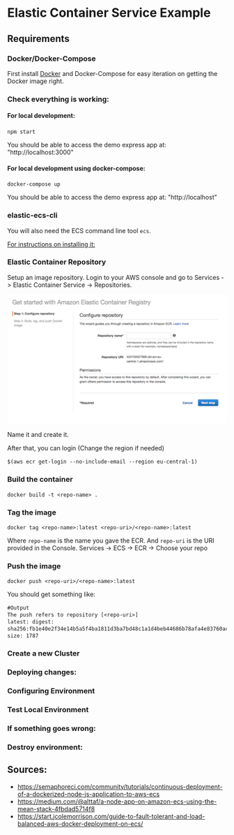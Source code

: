 # Elastic Container Service Example

## Requirements

### Docker/Docker-Compose
First install [Docker](https://docs.docker.com/install/) and Docker-Compose for easy
iteration on getting the Docker image right.

### Check everything is working:

#### For local development:

`npm start`

You should be able to access the demo express app at: "http://localhost:3000"

#### For local development using docker-compose:

`docker-compose up`

You should be able to access the demo express app at: "http://localhost"

### elastic-ecs-cli

You will also need the ECS command line tool `ecs`.

[For instructions on installing it:](https://docs.aws.amazon.com/AmazonECS/latest/developerguide/ECS_CLI_installation.html)

### Elastic Container Repository

Setup an image repository. Login to your AWS console and go to Services -> Elastic
Container Service -> Repositories.

![Like this:](./doc/ecr.png)

Name it and create it.

After that, you can login (Change the region if needed)

```
$(aws ecr get-login --no-include-email --region eu-central-1)
```

### Build the container

```
docker build -t <repo-name> .
```

### Tag the image

```
docker tag <repo-name>:latest <repo-uri>/<repo-name>:latest
```

Where `repo-name` is the name you gave the ECR. And `repo-uri` is the URI provided in
the Console. Services -> ECS -> ECR -> Choose your repo

### Push the image

```
docker push <repo-uri>/<repo-name>:latest
```

You should get something like:

```
#Output
The push refers to repository [<repo-uri>]
latest: digest: sha256:fb1e40e2f34e14b5a5f4ba1811d3ba7bd48c1a1d4beb44686b78afa4e83760ac size: 1787
```

### Create a new Cluster

### Deploying changes:

### Configuring Environment

### Test Local Environment

### If something goes wrong:

### Destroy environment:

## Sources:

- https://semaphoreci.com/community/tutorials/continuous-deployment-of-a-dockerized-node-js-application-to-aws-ecs
- https://medium.com/@alttaf/a-node-app-on-amazon-ecs-using-the-mean-stack-4fbdad5714f8
- https://start.jcolemorrison.com/guide-to-fault-tolerant-and-load-balanced-aws-docker-deployment-on-ecs/
